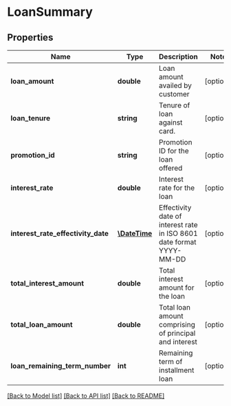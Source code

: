# LoanSummary

## Properties
Name | Type | Description | Notes
------------ | ------------- | ------------- | -------------
**loan_amount** | **double** | Loan amount availed by customer | [optional] 
**loan_tenure** | **string** | Tenure of loan against card. | [optional] 
**promotion_id** | **string** | Promotion ID for the loan offered | [optional] 
**interest_rate** | **double** | Interest rate for the loan | [optional] 
**interest_rate_effectivity_date** | [**\DateTime**](\DateTime.md) | Effectivity date of interest rate  in ISO 8601 date format YYYY-MM-DD | [optional] 
**total_interest_amount** | **double** | Total interest amount for the loan | [optional] 
**total_loan_amount** | **double** | Total loan amount comprising of principal and interest | [optional] 
**loan_remaining_term_number** | **int** | Remaining term of installment loan | [optional] 

[[Back to Model list]](../../README.md#documentation-for-models) [[Back to API list]](../../README.md#documentation-for-api-endpoints) [[Back to README]](../../README.md)

